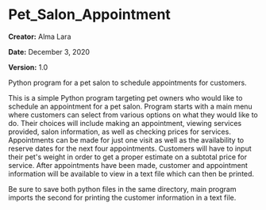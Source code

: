 # Pet_Salon_Appointment
<p><strong>Creator:</strong> Alma Lara</p>
<p><strong>Date:</strong> December 3, 2020</p>
<p><strong>Version:</strong> 1.0</p>
<p>Python program for a pet salon to schedule appointments for customers.</p>
<p>This is a simple Python program targeting pet owners who would like to schedule an appointment for a pet salon. Program starts with a main menu where customers can select from various options on what they would like to do. Their choices will include making an appointment, viewing services provided, salon information, as well as checking prices for services. Appointments can be made for just one visit as well as the availability to reserve dates for the next four appointments. Customers will have to input their pet's weight in order to get a proper estimate on a subtotal price for service. After appointments have been made, customer and appointment information will be available to view in a text file which can then be printed.</p>
<p>Be sure to save both python files in the same directory, main program imports the second for printing the customer information in a text file.</p>
